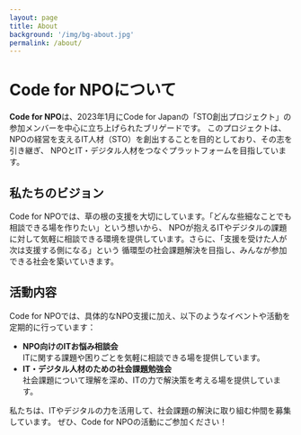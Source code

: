 ```yaml
---
layout: page
title: About
background: '/img/bg-about.jpg'
permalink: /about/
---
```


<div class="page-content">
  <h1>Code for NPOについて</h1>
  <p>
    <strong>Code for NPO</strong>は、2023年1月にCode for Japanの「STO創出プロジェクト」の参加メンバーを中心に立ち上げられたブリゲードです。
    このプロジェクトは、NPOの経営を支えるIT人材（STO）を創出することを目的としており、その志を引き継ぎ、
    NPOとIT・デジタル人材をつなぐプラットフォームを目指しています。
  </p>

  <h2>私たちのビジョン</h2>
  <p>
    Code for NPOでは、草の根の支援を大切にしています。「どんな些細なことでも相談できる場を作りたい」という想いから、
    NPOが抱えるITやデジタルの課題に対して気軽に相談できる環境を提供しています。さらに、「支援を受けた人が次は支援する側になる」という
    循環型の社会課題解決を目指し、みんなが参加できる社会を築いていきます。
  </p>

  <h2>活動内容</h2>
  <p>
    Code for NPOでは、具体的なNPO支援に加え、以下のようなイベントや活動を定期的に行っています：
  </p>
  <ul>
    <li>
      <strong>NPO向けのITお悩み相談会</strong><br>
      ITに関する課題や困りごとを気軽に相談できる場を提供しています。
    </li>
    <li>
      <strong>IT・デジタル人材のための社会課題勉強会</strong><br>
      社会課題について理解を深め、ITの力で解決策を考える場を提供しています。
    </li>
  </ul>
  <p>
    私たちは、ITやデジタルの力を活用して、社会課題の解決に取り組む仲間を募集しています。
    ぜひ、Code for NPOの活動にご参加ください！
  </p>
</div>
